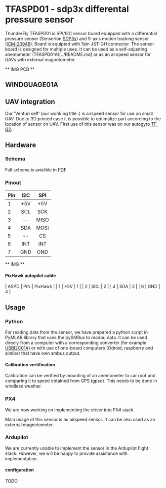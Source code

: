 # TFASPD01 - sdp3x differental pressure sensor

ThunderFly TFASPD01 is SPI/I2C sensor board equipped with a differential pressure sensor (Senserion [SDP3x]()) and 9-axis motion tracking sensor ([ICM-20948]()). Board is equipted with 7pin JST-GH connector. The sensor board is designed for multiple uses. It can be used as a self-adjusting anemometer (TFASPD01A)[../README.md] or as an airspeed sensor for UAVs with external magnetometer. 

** IMG PCB **

## WINDGUAGE01A

## UAV integration
Our 'Venturi self' (our woriking title :) is airspeed sensor for use on small UAV. Due to 3D printed case it is possible to optimalize part according to the location of sensor on UAV. First use of this sensor was on our autogyro [TF-G2](). 


## Hardware
### Schema
Full schema is avialible in [PDF]()

### Pinout


| Pin | I2C | SPI  |
| --- |:---:|:----:|
| 1   | +5V | +5V  |
| 2   | SCL | SCK  |
| 3   | --  | MISO |
| 4   | SDA | MOSI |
| 5   | --  | CS   |
| 6   | INT | INT  |
| 7   | GND | GND  |

** IMG **

#### PixHawk autopilot cable

| ASPD | PIN | PixHawk |
|   1  | +5V |  1   |
|   2  | SCL |  2   |
|   4  | SDA |  3   |
|   6  | GND |  4   |




## Usage 

### Python
For reading data from the sensor, we have prepared a python script in PyMLAB library that uses the pySMBus to readou data. It can be used direcly from a computer with a corresponding converter (for example [USBI2C01A]()) or with use of one-board computers (Odroid, raspberry and similar) that have own smbus output.


#### Calibration vertification
Calibration can be verified by mounting of an anemometer to car roof and comparing it to speed obtained from GPS (gpsd). This needs to be done in windless weather.


### PX4
We are now working on implementing the driver into PX4 stack. 

Main usage of this sensor is as airspeed sensor. It can be also used as an external magnetometer.


### Ardupilot
We are currently unable to implement the sensor in the Ardupilot flight stack. However, we will be happy to provide assistance with implementation.


#### configuration
*TODO*